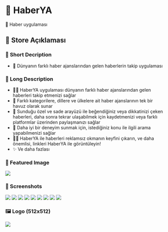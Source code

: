 
# 📰 HaberYA

📰 Haber uygulaması

## 🛒 Store Açıklaması

### 🎈 Short Decription
- 🎉 Dünyanın farklı haber ajanslarından gelen haberlerin takip uygulaması

### 🎀 Long Description
- 🕵️‍♀️ HaberYA uygulaması dünyanın farklı haber ajanslarından gelen haberleri takip etmenizi sağlar
- 🎁 Farklı kategorilere, dillere ve ülkelere ait haber ajanslarının tek bir havuz olarak sunar
- 💖 Sunduğu özel ve sade arayüzü ile beğendiğiniz veya dikkatinizi çeken haberleri, daha sonra tekrar ulaşabilmek için kaydetmenizi veya farklı platformlar üzerinden paylaşmanızı sağlar
- 🎉 Daha iyi bir deneyim sunmak için, istediğiniz konu ile ilgili arama yapabilmenizi sağlar
- 💁‍♂️ HaberYA ile haberleri reklamsız okmanın keyfini çıkarın, ve daha önemlisi, linkleri HaberYA ile görüntüleyin!
- ✨ Ve daha fazlası

### 🎴 Featured Image
![](../.github/assets/banner.jpg)

### 🤳 Screenshots
![](../.github/assets/splash.png)
![](../.github/assets/main_page.png)
![](../.github/assets/various_items.png)
![](../.github/assets/nav_drawer.png)
![](../.github/assets/reacted.png)
![](../.github/assets/search.png)
![](../.github/assets/detailed.png)
![](../.github/assets/web_view.png)
![](../.github/assets/share_action.png)

### 🖼 Logo (512x512)
![](../.github/assets/512.png)
